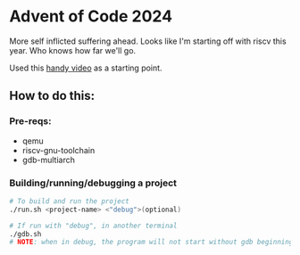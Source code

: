 # Advent of Code 2024

More self inflicted suffering ahead. Looks like I'm starting off with riscv this year. Who knows how far we'll go.

Used this [handy video](https://www.youtube.com/watch?v=qLzD33xVcRE) as a starting point.

## How to do this:

### Pre-reqs:
- qemu
- riscv-gnu-toolchain
- gdb-multiarch

### Building/running/debugging a project
```bash
# To build and run the project
./run.sh <project-name> <"debug">(optional)

# If run with "debug", in another terminal
./gdb.sh
# NOTE: when in debug, the program will not start without gdb beginning it.
```
